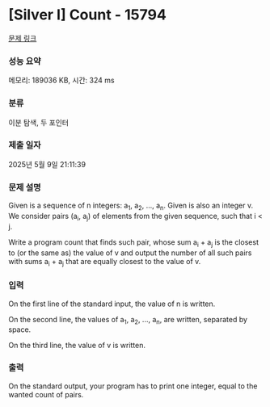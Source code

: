 # [Silver I] Count - 15794 

[문제 링크](https://www.acmicpc.net/problem/15794) 

### 성능 요약

메모리: 189036 KB, 시간: 324 ms

### 분류

이분 탐색, 두 포인터

### 제출 일자

2025년 5월 9일 21:11:39

### 문제 설명

<p>Given is a sequence of n integers: a<sub>1</sub>, a<sub>2</sub>, ..., a<sub>n</sub>. Given is also an integer v. We consider pairs (a<sub>i</sub>, a<sub>j</sub>) of elements from the given sequence, such that i < j. </p>

<p>Write a program count that finds such pair, whose sum a<sub>i</sub> + a<sub>j</sub> is the closest to (or the same as) the value of v and output the number of all such pairs with sums a<sub>i</sub> + a<sub>j</sub> that are equally closest to the value of v.</p>

### 입력 

 <p>On the first line of the standard input, the value of n is written.</p>

<p>On the second line, the values of a<sub>1</sub>, a<sub>2</sub>, ..., a<sub>n</sub>, are written, separated by space.</p>

<p>On the third line, the value of v is written.</p>

### 출력 

 <p>On the standard output, your program has to print one integer, equal to the wanted count of pairs.</p>

